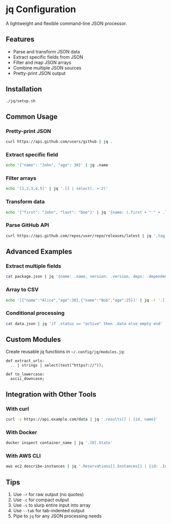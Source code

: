 # jq Configuration

A lightweight and flexible command-line JSON processor.

## Features

- Parse and transform JSON data
- Extract specific fields from JSON
- Filter and map JSON arrays
- Combine multiple JSON sources
- Pretty-print JSON output

## Installation

```bash
./jq/setup.sh
```

## Common Usage

### Pretty-print JSON
```bash
curl https://api.github.com/users/github | jq .
```

### Extract specific field
```bash
echo '{"name": "John", "age": 30}' | jq .name
```

### Filter arrays
```bash
echo '[1,2,3,4,5]' | jq '.[] | select(. > 2)'
```

### Transform data
```bash
echo '{"first": "John", "last": "Doe"}' | jq '{name: (.first + " " + .last)}'
```

### Parse GitHub API
```bash
curl https://api.github.com/repos/user/repo/releases/latest | jq '.tag_name'
```

## Advanced Examples

### Extract multiple fields
```bash
cat package.json | jq '{name: .name, version: .version, deps: .dependencies}'
```

### Array to CSV
```bash
echo '[{"name":"Alice","age":30},{"name":"Bob","age":25}]' | jq -r '.[] | [.name, .age] | @csv'
```

### Conditional processing
```bash
cat data.json | jq 'if .status == "active" then .data else empty end'
```

## Custom Modules

Create reusable jq functions in `~/.config/jq/modules.jq`:

```jq
def extract_urls: 
  .. | strings | select(test("https?://"));

def to_lowercase:
  ascii_downcase;
```

## Integration with Other Tools

### With curl
```bash
curl -s https://api.example.com/data | jq '.results[] | {id, name}'
```

### With Docker
```bash
docker inspect container_name | jq '.[0].State'
```

### With AWS CLI
```bash
aws ec2 describe-instances | jq '.Reservations[].Instances[] | {id: .InstanceId, type: .InstanceType}'
```

## Tips

1. Use `-r` for raw output (no quotes)
2. Use `-c` for compact output
3. Use `-s` to slurp entire input into array
4. Use `--tab` for tab-indented output
5. Pipe to `jq` for any JSON processing needs